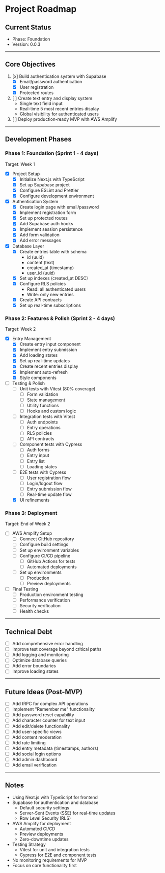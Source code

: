 # Project Roadmap

## Current Status

- Phase: Foundation
- Version: 0.0.3

---

## Core Objectives

1. [x] Build authentication system with Supabase
   - [x] Email/password authentication
   - [x] User registration
   - [x] Protected routes
2. [ ] Create text entry and display system
   - Single text field input
   - Real-time 5 most recent entries display
   - Global visibility for authenticated users
3. [ ] Deploy production-ready MVP with AWS Amplify

---

## Development Phases

### Phase 1: Foundation (Sprint 1 - 4 days)

Target: Week 1

- [x] Project Setup
  - [x] Initialize Next.js with TypeScript
  - [x] Set up Supabase project
  - [x] Configure ESLint and Prettier
  - [x] Configure development environment
- [x] Authentication System
  - [x] Create login page with email/password
  - [x] Implement registration form
  - [x] Set up protected routes
  - [x] Add Supabase auth hooks
  - [x] Implement session persistence
  - [x] Add form validation
  - [x] Add error messages
- [x] Database Layer
  - [x] Create entries table with schema
    - id (uuid)
    - content (text)
    - created_at (timestamp)
    - user_id (uuid)
  - [x] Set up indexes (created_at DESC)
  - [x] Configure RLS policies
    - Read: all authenticated users
    - Write: only new entries
  - [x] Create API contracts
  - [x] Set up real-time subscriptions

### Phase 2: Features & Polish (Sprint 2 - 4 days)

Target: Week 2

- [x] Entry Management
  - [x] Create entry input component
  - [x] Implement entry submission
  - [x] Add loading states
  - [x] Set up real-time updates
  - [x] Create recent entries display
  - [x] Implement auto-refresh
  - [x] Style components
- [ ] Testing & Polish
  - [ ] Unit tests with Vitest (80% coverage)
    - [ ] Form validation
    - [ ] State management
    - [ ] Utility functions
    - [ ] Hooks and custom logic
  - [ ] Integration tests with Vitest
    - [ ] Auth endpoints
    - [ ] Entry operations
    - [ ] RLS policies
    - [ ] API contracts
  - [ ] Component tests with Cypress
    - [ ] Auth forms
    - [ ] Entry input
    - [ ] Entry list
    - [ ] Loading states
  - [ ] E2E tests with Cypress
    - [ ] User registration flow
    - [ ] Login/logout flow
    - [ ] Entry submission flow
    - [ ] Real-time update flow
  - [x] UI refinements

### Phase 3: Deployment

Target: End of Week 2

- [ ] AWS Amplify Setup
  - [ ] Connect GitHub repository
  - [ ] Configure build settings
  - [ ] Set up environment variables
  - [ ] Configure CI/CD pipeline
    - [ ] GitHub Actions for tests
    - [ ] Automated deployments
  - [ ] Set up environments
    - [ ] Production
    - [ ] Preview deployments
- [ ] Final Testing
  - [ ] Production environment testing
  - [ ] Performance verification
  - [ ] Security verification
  - [ ] Health checks

---

## Technical Debt

- [ ] Add comprehensive error handling
- [ ] Improve test coverage beyond critical paths
- [ ] Add logging and monitoring
- [ ] Optimize database queries
- [ ] Add error boundaries
- [ ] Improve loading states

---

## Future Ideas (Post-MVP)

- [ ] Add tRPC for complex API operations
- [ ] Implement "Remember me" functionality
- [ ] Add password reset capability
- [ ] Add character counter for text input
- [ ] Add edit/delete functionality
- [ ] Add user-specific views
- [ ] Add content moderation
- [ ] Add rate limiting
- [ ] Add entry metadata (timestamps, authors)
- [ ] Add social login options
- [ ] Add admin dashboard
- [ ] Add email verification

---

## Notes

- Using Next.js with TypeScript for frontend
- Supabase for authentication and database
  - Default security settings
  - Server-Sent Events (SSE) for real-time updates
  - Row Level Security (RLS)
- AWS Amplify for deployment
  - Automated CI/CD
  - Preview deployments
  - Zero-downtime updates
- Testing Strategy
  - Vitest for unit and integration tests
  - Cypress for E2E and component tests
- No monitoring requirements for MVP
- Focus on core functionality first
